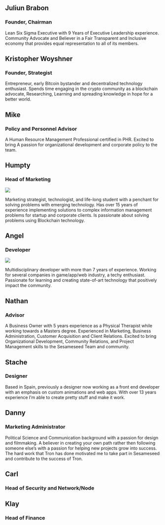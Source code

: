 ## Juliun Brabon 

### Founder, Chairman

Lean Six Sigma Executive with 9 Years of Executive Leadership experience. Community Advocate and Believer in a Fair Transparent and Inclusive economy that provides equal representation to all of its members.

## Kristopher Woyshner

### Founder, Strategist

Entrepreneur, early Bitcoin bystander and decentralized technology enthusiast. Spends time engaging in the crypto community as a blockchain advocate, Researching, Learning and spreading knowledge in hope for a better world.

## Mike 

### Policy and Personnel Advisor

A Human Resource Management Professional certified in PHR. Excited to bring A passion for organizational development and corporate policy to the team.

## Humpty

### Head of Marketing

<img src="https://cdn-images-1.medium.com/max/600/1*zlByjnthCaVBAecjdSh9qw.jpeg">

Marketing strategist, technologist, and life-long student with a penchant for solving problems with emerging technology. Has over 15 years of experience implementing solutions to complex information management problems for startup and corporate clients. Is passionate about solving problems using Blockchain technology.

## Angel

### Developer

<img src="https://cdn-images-1.medium.com/max/600/1*2S_Q940tJ0tAd2weITzfiQ.jpeg">

Multidisciplinary developer with more than 7 years of experience. Working for several companies in game/app/web industry, a techy enthusiast. Passionate for learning and creating state-of-art technology that positively impact the community.

## Nathan

### Advisor

A Business Owner with 5 years experience as a Physical Therapist while working towards a Masters degree. Experienced in Marketing, Business Administration, Customer Acquisition and Client Relations. Excited to bring Organizational Development, Community Relations, and Project Management skills to the Sesameseed Team and community.

## Stache

### Designer

Based in Spain, previously a designer now working as a front end developer with an emphasis on custom animations and web apps. With over 13 years experience I’m able to create pretty stuff and make it work.

## Danny

### Marketing Administrator 

Political Science and Communication background with a passion for design and filmmaking. A believer in creating your own path rather then following someone else’s with a passion for helping new projects grow into success. The hard work that Tron has done motivated me to take part in Sesameseed and contribute to the success of Tron.

## Carl 

### Head of Security and Network/Node

## Klay 

### Head of Finance
